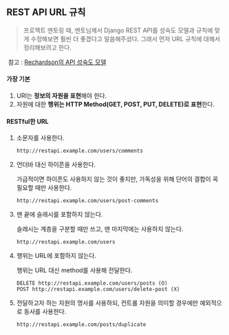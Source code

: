 <h2>REST API URL 규칙</h2>

> 프로젝트 멘토링 때, 멘토님께서 Django REST API를 성숙도 모델과 규칙에 맞게 수정해보면 훨씬 더 좋겠다고 말씀해주셨다. 그래서 먼저 URL 규칙에 대해서 정리해보려고 한다. 

​	참고 : [Rechardson의 API 성숙도 모델](https://martinfowler.com/articles/richardsonMaturityModel.html)



<h4>가장 기본</h4>

1. URI는 <b>정보의 자원을 표현</b>해야 한다.
2. 자원에 대한 <b>행위는 HTTP Method(GET, POST, PUT, DELETE)로 표현</b>한다.



<h4>RESTful한 URL</h4>

1. 소문자를 사용한다.

   ```
   http://restapi.example.com/users/comments
   ```
   
1. 언더바 대신 하이픈을 사용한다.
   
   가급적이면 하이픈도 사용하지 않는 것이 좋지만, 가독성을 위해 단어의 결합이 꼭 필요할 때만 사용한다.
   
   ```
   http://restapi.example.com/users/post-comments
   ```
   
1. 맨 끝에 슬래시를 포함하지 않는다.

   슬래시는 계층을 구분할 때만 쓰고, 맨 마지막에는 사용하지 않는다.

   ```
   http://restapi.example.com/users
   ```

1. 행위는 URL에 포함하지 않는다.

   행위는 URL 대신 method를 사용해 전달한다.

   ```
   DELETE http://restapi.example.com/users/posts (O)
   POST http://restapi.example.com/users/delete-post (X)
   ```

1. 전달하고자 하는 자원의 명사를 사용하되, 컨트롤 자원을 의미할 경우에만 예외적으로 동사를 사용한다.

   ```
   http://restapi.example.com/posts/duplicate
   ```









